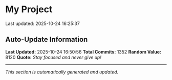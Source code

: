 # My Project


Last updated: 2025-10-24 16:25:37















































































































































































































































































































































































































































































































































































































































































































































































































































































































































































































































































































































































































































































































































































































































































































































































































































































































































































































## Auto-Update Information

**Last Updated:** 2025-10-24 16:50:56
**Total Commits:** 1352
**Random Value:** 8120
**Quote:** _Stay focused and never give up!_

---
_This section is automatically generated and updated._